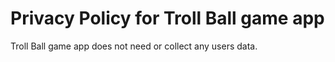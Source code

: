 # Privacy Policy for Troll Ball game app 

Troll Ball game app does not need or collect any users data. 